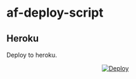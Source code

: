 # af-deploy-script

<!-- ## Railway

[![Deploy on Railway](https://railway.app/button.svg)](https://railway.app/new/template?template=)
<br> -->

## Heroku

Deploy to heroku.
<p align="center">
<a href="https://heroku.com/deploy?template=https://github.com/xmnbot">
  <img src="https://www.herokucdn.com/deploy/button.svg" alt="Deploy">
</a>
</p>

